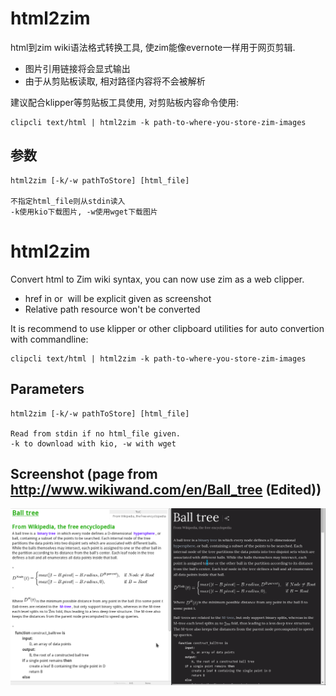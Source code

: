 html2zim
=======
html到zim wiki语法格式转换工具, 使zim能像evernote一样用于网页剪辑.

* 图片引用链接将会显式输出
* 由于从剪贴板读取, 相对路径内容将不会被解析

建议配合klipper等剪贴板工具使用, 对剪贴板内容命令使用:

    clipcli text/html | html2zim -k path-to-where-you-store-zim-images
    
参数
-----

    html2zim [-k/-w pathToStore] [html_file]
    
    不指定html_file则从stdin读入
    -k使用kio下载图片, -w使用wget下载图片

html2zim
=======
Convert html to Zim wiki syntax, you can now use zim as a web clipper.

* href in <img>or <a><img></img> will be explicit given as screenshot
* Relative path resource won't be converted

It is recommend to use klipper or other clipboard utilities for auto convertion with commandline:

    clipcli text/html | html2zim -k path-to-where-you-store-zim-images
    
Parameters
-----

    html2zim [-k/-w pathToStore] [html_file]
    
    Read from stdin if no html_file given.
    -k to download with kio, -w with wget
    
    
Screenshot (page from http://www.wikiwand.com/en/Ball_tree (Edited))
----
![Screenshot](./ss.png)
